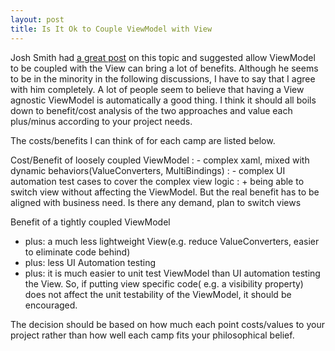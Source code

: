 ```yaml
---
layout: post
title: Is It Ok to Couple ViewModel with View
---
```

Josh Smith had <a href="https://groups.google.com/forum/#!topic/wpf-disciples/P-JwzRB_GE8">a great post</a> on this topic and suggested allow ViewModel to be coupled with the View can bring a lot of benefits. Although he seems to be in the minority in the following discussions, I have to say that I agree with him completely. A lot of people seem to believe that having a View agnostic ViewModel is automatically a good thing. I think it should all boils down to benefit/cost analysis of the two approaches and value each plus/minus according to your project needs.


The costs/benefits I can think of for each camp are listed below.


Cost/Benefit of loosely coupled ViewModel
: - complex xaml, mixed with dynamic behaviors(ValueConverters, MultiBindings)
: - complex UI automation test cases to cover the complex view logic
: + being able to switch view without affecting the ViewModel. But the real benefit has to be aligned with business need. Is there any demand, plan to switch views


Benefit of a tightly coupled ViewModel


- plus: a much less lightweight View(e.g. reduce ValueConverters, easier to eliminate code behind)
- plus: less UI Automation testing 
- plus: it is much easier to unit test ViewModel than UI automation testing the View. So, if putting view specific code( e.g. a visibility property) does not affect the unit testability of the ViewModel, it should be encouraged.

The decision should be based on how much each point costs/values to your project rather than how well each camp fits your philosophical belief.  
